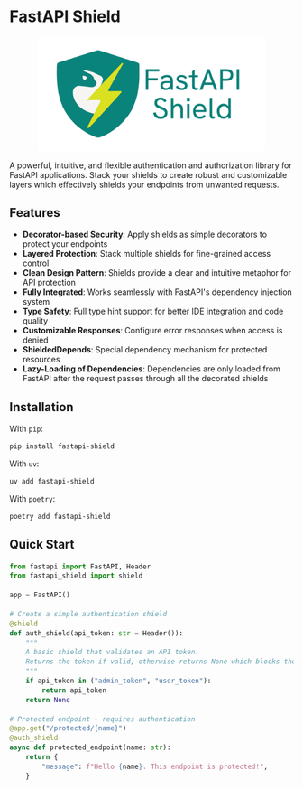 # FastAPI Shield

<div align="center">
<img src="assets/logos/logo_hori_one.jpg" width="80%" height="20%">
</div>

A powerful, intuitive, and flexible authentication and authorization library for FastAPI applications. Stack your shields to create robust and customizable layers which effectively shields your endpoints from unwanted requests.

## Features

- **Decorator-based Security**: Apply shields as simple decorators to protect your endpoints
- **Layered Protection**: Stack multiple shields for fine-grained access control
- **Clean Design Pattern**: Shields provide a clear and intuitive metaphor for API protection
- **Fully Integrated**: Works seamlessly with FastAPI's dependency injection system
- **Type Safety**: Full type hint support for better IDE integration and code quality
- **Customizable Responses**: Configure error responses when access is denied
- **ShieldedDepends**: Special dependency mechanism for protected resources
- **Lazy-Loading of Dependencies**: Dependencies are only loaded from FastAPI after the request passes through all the decorated shields

## Installation

With `pip`:
```bash
pip install fastapi-shield
```

With `uv`:
```bash
uv add fastapi-shield
```

With `poetry`:
```bash
poetry add fastapi-shield
```

## Quick Start

```python
from fastapi import FastAPI, Header
from fastapi_shield import shield

app = FastAPI()

# Create a simple authentication shield
@shield
def auth_shield(api_token: str = Header()):
    """
    A basic shield that validates an API token.
    Returns the token if valid, otherwise returns None which blocks the request.
    """
    if api_token in ("admin_token", "user_token"):
        return api_token
    return None

# Protected endpoint - requires authentication
@app.get("/protected/{name}")
@auth_shield
async def protected_endpoint(name: str):
    return {
        "message": f"Hello {name}. This endpoint is protected!",
    }
``` 